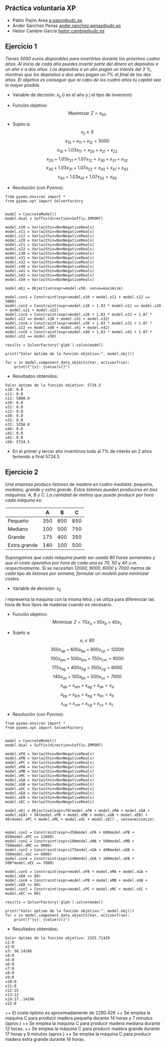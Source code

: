 ## Práctica voluntaria XP

+ Pablo Pajón Area
p.pajon@udc.es
+ Ánder Sánchez Penas
ander.sanchez.penas@udc.es
+ Heitor Cambre Garcia
heitor.cambre@udc.es

## Ejercicio 1
*Tienes 5000 euros disponibles para invertirlos durante los próximos cuatro años.
Al inicio de cada año puedes invertir parte del dinero en depósitos a un año o a dos
años. Los depósitos a un año pagan un interés del 3 %, mientras que los depósitos a
dos años pagan un 7% al final de los dos años. El objetivo es conseguir que al cabo de
los cuatro años tu capital sea lo mayor posible.*
+ Variable de decisión:
$x_{ij}$ ($i$ es el año y $j$ el tipo de inversion)

+ Función objetivo:
$$\text{Maximizar } Z = x_{50}$$
+ Sujeto a:
$$x_{ij} \geq 0$$ $$x_{10} + x_{11} + x_{12} = 5000$$
$$x_{10} + 1.03x_{11} = x_{20} + x_{21} + x_{22}$$
$$x_{20} + 1.03x_{21} + 1.07x_{12} = x_{30} + x_{31} + x_{32}$$
$$x_{30} + 1.03x_{31} + 1.07x_{22} = x_{40} + x_{41} + x_{42}$$
$$x_{40} + 1.03x_{41} + 1.07x_{32} = x_{50}$$

+ Resolución (con Pyomo):
```
from pyomo.environ import *
from pyomo.opt import SolverFactory


model = ConcreteModel()
model.dual = Suffix(direction=Suffix.IMPORT)

model.x10 = Var(within=NonNegativeReals)
model.x11 = Var(within=NonNegativeReals)
model.x12 = Var(within=NonNegativeReals)
model.x20 = Var(within=NonNegativeReals)
model.x21 = Var(within=NonNegativeReals)
model.x22 = Var(within=NonNegativeReals)
model.x30 = Var(within=NonNegativeReals)
model.x31 = Var(within=NonNegativeReals)
model.x32 = Var(within=NonNegativeReals)
model.x40 = Var(within=NonNegativeReals)
model.x41 = Var(within=NonNegativeReals)
model.x42 = Var(within=NonNegativeReals)
model.x50 = Var(within=NonNegativeReals)

model.obj = Objective(expr=model.x50, sense=maximize)

model.con1 = Constraint(expr=model.x10 + model.x11 + model.x12 == 5000)
model.con2 = Constraint(expr=model.x10 + 1.03 * model.x11 == model.x20 + model.x21 + model.x22)
model.con3 = Constraint(expr=model.x20 + 1.03 * model.x21 + 1.07 * model.x12 == model.x30 + model.x31 + model.x32)
model.con4 = Constraint(expr=model.x30 + 1.03 * model.x31 + 1.07 * model.x22 == model.x40 + model.x41 + model.x42)
model.con5 = Constraint(expr=model.x40 + 1.03 * model.x41 + 1.07 * model.x32 == model.x50)

results = SolverFactory('glpk').solve(model)

print("Valor óptimo de la función objetivo:", model.obj())

for v in model.component_data_objects(Var, active=True):
    print(f"{v}: {value(v)}")
```

+ Resultados obtenidos:
```
Valor óptimo de la función objetivo: 5724.5
x10: 0.0
x11: 0.0
x12: 5000.0
x20: 0.0
x21: 0.0
x22: 0.0
x30: 0.0
x31: 0.0
x32: 5350.0
x40: 0.0
x41: 0.0
x42: 0.0
x50: 5724.5 
```
+ En el primer y tercer año invertimos todo al 7% de interés en 2 años teniendo a final 5724.5 

## Ejercicio 2
*Una empresa produce listones de madera en cuatro medidas: pequeño, mediano,
grande y extra grande. Estos listones pueden producirse en tres máquinas: A, B y C. La
cantidad de metros que puede producir por hora cada máquina es:*

|    | A | B | C |
|----|----|----|----|
| Pequeño | 350 | 600 | 850 |
| Mediano | 100 | 500 | 750 |
| Grande | 175 | 400 | 350 |
| Extra grande | 140 | 100 | 500 |

*Supongamos que cada máquina puede ser usada 80 horas semanales y que el coste
operativo por hora de cada una es 70, 50 y 40 u.m. respectivamente. Si se
necesitan 12000, 9000, 6000 y 7000 metros de cada tipo de listones por semana,
formular un modelo para minimizar costes.*

+ Variable de decisión:
$x_{ij}$

$i$ representa la maquina con la misma letra.
$j$ se utliza para diferenciar las hora de lkos tipos de maderas cuando es necesario.

+ Función objetivo:
$$\text{Minimizar } Z =70x_{a} + 50x_{b} + 40x_{c}$$

+ Sujeto a:
$$x_{i} \leq 80$$
$$350x_{ap} + 600x_{bp} + 800x_{cp} = 12000$$
$$100x_{am} + 500x_{bm} + 750x_{cm} = 9000$$
$$175x_{ag} + 400x_{bg} + 350x_{cg} = 6000$$
$$140x_{ax} + 100x_{bx} + 500x_{cx} = 7000$$
$$x_{ap} + x_{am} + x_{ag} + x_{ax} = x_{a}$$
$$x_{bp} + x_{bm} + x_{bg} + x_{bx} = x_{b}$$
$$x_{cp} + x_{cm} + x_{cg} + x_{cx} = x_{c}$$

+ Resolución (con Pyomo):
```
from pyomo.environ import *
from pyomo.opt import SolverFactory


model = ConcreteModel()
model.dual = Suffix(direction=Suffix.IMPORT)

model.xPA = Var(within=NonNegativeReals)
model.xPB = Var(within=NonNegativeReals)
model.xPC = Var(within=NonNegativeReals)
model.xMA = Var(within=NonNegativeReals)
model.xMB = Var(within=NonNegativeReals)
model.xMC = Var(within=NonNegativeReals)
model.xGA = Var(within=NonNegativeReals)
model.xGB = Var(within=NonNegativeReals)
model.xGC = Var(within=NonNegativeReals)
model.xEA = Var(within=NonNegativeReals)
model.xEB = Var(within=NonNegativeReals)
model.xEC = Var(within=NonNegativeReals)

model.obj = Objective(expr=70(model.xPA + model.xMA + model.xGA + model.xEA) + 50(model.xPB + model.xMB + model.xGB + model.xEB) + 40(model.xPC + model.xMC + model.xGC + model.xEC) , sense=minimize)


model.con1 = Constraint(expr=350model.xPA + 600model.xPB + 850model.xPC == 12000)
model.con2 = Constraint(expr=100model.xMA + 500model.xMB + 750model.xMC == 9000)
model.con3 = Constraint(expr=175model.xGA + 400model.xGB + 350model.xGC == 6000)
model.con4 = Constraint(expr=140model.xEA + 100model.xEB + 500*model.xEC == 7000)

model.con5 = Constraint(expr=model.xPA + model.xMA + model.xGA + model.xEA <= 80)
model.con6 = Constraint(expr=model.xPB + model.xMB + model.xGB + model.xEB <= 80)
model.con7 = Constraint(expr=model.xPC + model.xMC + model.xGC + model.xEC <= 80)

results = SolverFactory('glpk').solve(model)

print("Valor óptimo de la función objetivo:", model.obj())
for v in model.component_data_objects(Var, active=True):
    print(f"{v}: {value(v)}")
```

+ Resultados obtenidos:
```
Valor óptimo de la función objetivo: 2325.71429
x1:0
x2:0
x3: 58.14286
x4:0
x5:0
x6:0
x7:0
x8:0
x9:0
x10:0
x11:0
x12:15
x13:12
x14:17..14286
x15:0
```
++ El coste óptimo es aproximadamente de 2290.42€
++ Se emplea la máquina C para producir madera pequeña durante 14 horas y 7 minutos (aprox.)
++ Se emplea la máquina C para producir madera mediana durante 12 horas.
++ Se emplea la máquina C para producir madera grande durante 17 horas y 9 minutos (aprox.)
++ Se emplea la máquina C para producir madera extra grande durante 14 horas.
